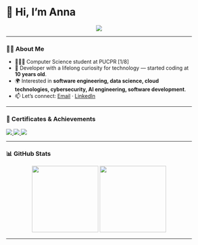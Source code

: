 # 🌿 Hi, I’m Anna  

<p align="center">
    <a href="https://github.com/naboo-coding">
        <img src="https://readme-typing-svg.herokuapp.com?font=Time+New+Roman&color=8A9A5B&size=25&center=true&vCenter=true&width=600&height=100&lines=0101011101100101011011000110001101101111011011010110010100100001">
    </a>
</p>

---




### 👩‍💻 About Me  
- 👩🏻‍🎓 Computer Science student at PUCPR [1/8]
- 🚀 Developer with a lifelong curiosity for technology — started coding at **10 years old**.  
- 🌍 Interested in **software engineering, data science, cloud technologies, cybersecurity, AI engineering, software development**.  
- 📫 Let’s connect: [Email](mailto:anna.beatriz.gamba@gmail.com) · [LinkedIn](https://www.linkedin.com/in/anna-beatriz-g-muller)  

---



### 📜 Certificates & Achievements  
<p>
  <a href="https://www.credly.com/badges/06893346-5d91-4783-99ac-21b4beaecf71/linked_in_profile" target="_blank">
    <img src="https://img.shields.io/badge/Cisco-CCNA%20Intro%20to%20Networks-1ba0d7?style=for-the-badge&logo=cisco&logoColor=white"/>
  </a>
  <a href="https://www.credly.com/badges/3d4031bb-5569-488f-aade-82d1a5091eb3/linked_in_profile" target="_blank">
    <img src="https://img.shields.io/badge/Cisco-Network%20Defense-1ba0d7?style=for-the-badge&logo=cisco&logoColor=white"/>
  </a>
  <a href="https://www.udemy.com/certificate/UC-fa53f8fd-e140-43a9-b99e-7a8d0e55dbf3/" target="_blank">
    <img src="https://img.shields.io/badge/Udemy-Agile%20%26%20Scrum%20Business%20Analyst-purple?style=for-the-badge&logo=udemy"/>
  </a>
</p>

---



### 📊 GitHub Stats  
<div align="center">
  <img height="180em" src="https://github-readme-stats.vercel.app/api?username=naboo-coding&show_icons=true&theme=merko&count_private=true&include_all_commits=true" />
  <img height="180em" src="https://github-readme-stats.vercel.app/api/top-langs/?username=naboo-coding&layout=compact&theme=merko&count_private=true&langs_count=10" />
</div>  

---
